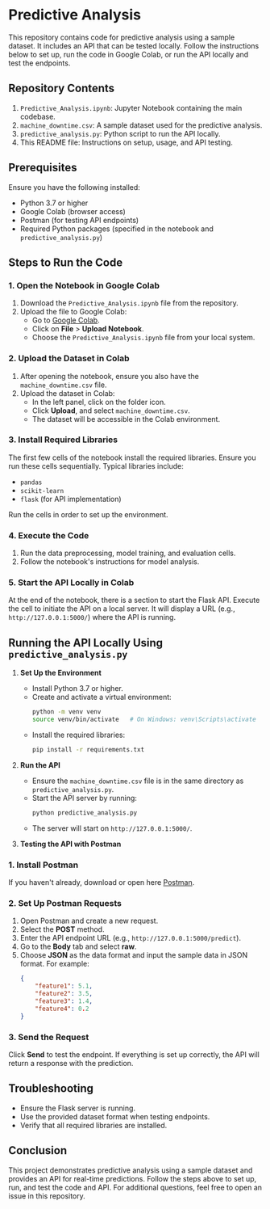 # Predictive Analysis

This repository contains code for predictive analysis using a sample dataset. It includes an API that can be tested locally. Follow the instructions below to set up, run the code in Google Colab, or run the API locally and test the endpoints.

## Repository Contents
1. `Predictive_Analysis.ipynb`: Jupyter Notebook containing the main codebase.
2. `machine_downtime.csv`: A sample dataset used for the predictive analysis.
3. `predictive_analysis.py`: Python script to run the API locally.
4. This README file: Instructions on setup, usage, and API testing.

## Prerequisites
Ensure you have the following installed:
- Python 3.7 or higher
- Google Colab (browser access)
- Postman (for testing API endpoints)
- Required Python packages (specified in the notebook and `predictive_analysis.py`)

## Steps to Run the Code

### 1. Open the Notebook in Google Colab
1. Download the `Predictive_Analysis.ipynb` file from the repository.
2. Upload the file to Google Colab:
   - Go to [Google Colab](https://colab.research.google.com/).
   - Click on **File** > **Upload Notebook**.
   - Choose the `Predictive_Analysis.ipynb` file from your local system.

### 2. Upload the Dataset in Colab
1. After opening the notebook, ensure you also have the `machine_downtime.csv` file.
2. Upload the dataset in Colab:
   - In the left panel, click on the folder icon.
   - Click **Upload**, and select `machine_downtime.csv`.
   - The dataset will be accessible in the Colab environment.

### 3. Install Required Libraries
The first few cells of the notebook install the required libraries. Ensure you run these cells sequentially. Typical libraries include:
- `pandas`
- `scikit-learn`
- `flask` (for API implementation)

Run the cells in order to set up the environment.

### 4. Execute the Code
1. Run the data preprocessing, model training, and evaluation cells.
2. Follow the notebook's instructions for model analysis.

### 5. Start the API Locally in Colab
At the end of the notebook, there is a section to start the Flask API. Execute the cell to initiate the API on a local server. It will display a URL (e.g., `http://127.0.0.1:5000/`) where the API is running.

## Running the API Locally Using `predictive_analysis.py`

1. **Set Up the Environment**
   - Install Python 3.7 or higher.
   - Create and activate a virtual environment:
     ```bash
     python -m venv venv
     source venv/bin/activate   # On Windows: venv\Scripts\activate
     ```
   - Install the required libraries:
     ```bash
     pip install -r requirements.txt
     ```

2. **Run the API**
   - Ensure the `machine_downtime.csv` file is in the same directory as `predictive_analysis.py`.
   - Start the API server by running:
     ```bash
     python predictive_analysis.py
     ```
   - The server will start on `http://127.0.0.1:5000/`.

3. **Testing the API with Postman**

### 1. Install Postman
If you haven't already, download or open here [Postman](https://www.postman.com/).

### 2. Set Up Postman Requests
1. Open Postman and create a new request.
2. Select the **POST** method.
3. Enter the API endpoint URL (e.g., `http://127.0.0.1:5000/predict`).
4. Go to the **Body** tab and select **raw**.
5. Choose **JSON** as the data format and input the sample data in JSON format. For example:
   ```json
   {
       "feature1": 5.1,
       "feature2": 3.5,
       "feature3": 1.4,
       "feature4": 0.2
   }
   ```

### 3. Send the Request
Click **Send** to test the endpoint. If everything is set up correctly, the API will return a response with the prediction.

## Troubleshooting
- Ensure the Flask server is running.
- Use the provided dataset format when testing endpoints.
- Verify that all required libraries are installed.

## Conclusion
This project demonstrates predictive analysis using a sample dataset and provides an API for real-time predictions. Follow the steps above to set up, run, and test the code and API. For additional questions, feel free to open an issue in this repository.

